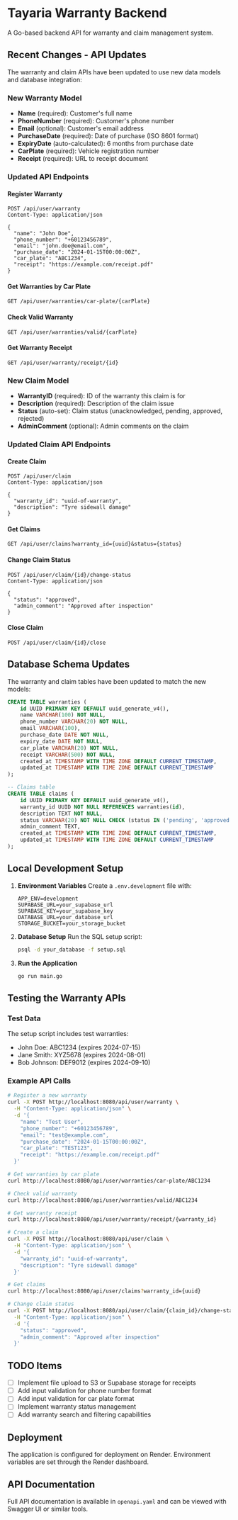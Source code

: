 # Tayaria Warranty Backend

A Go-based backend API for warranty and claim management system.

## Recent Changes - API Updates

The warranty and claim APIs have been updated to use new data models and database integration:

### New Warranty Model
- **Name** (required): Customer's full name
- **PhoneNumber** (required): Customer's phone number  
- **Email** (optional): Customer's email address
- **PurchaseDate** (required): Date of purchase (ISO 8601 format)
- **ExpiryDate** (auto-calculated): 6 months from purchase date
- **CarPlate** (required): Vehicle registration number
- **Receipt** (required): URL to receipt document

### Updated API Endpoints

#### Register Warranty
```
POST /api/user/warranty
Content-Type: application/json

{
  "name": "John Doe",
  "phone_number": "+60123456789",
  "email": "john.doe@email.com",
  "purchase_date": "2024-01-15T00:00:00Z",
  "car_plate": "ABC1234",
  "receipt": "https://example.com/receipt.pdf"
}
```

#### Get Warranties by Car Plate
```
GET /api/user/warranties/car-plate/{carPlate}
```

#### Check Valid Warranty
```
GET /api/user/warranties/valid/{carPlate}
```

#### Get Warranty Receipt
```
GET /api/user/warranty/receipt/{id}
```

### New Claim Model
- **WarrantyID** (required): ID of the warranty this claim is for
- **Description** (required): Description of the claim issue
- **Status** (auto-set): Claim status (unacknowledged, pending, approved, rejected)
- **AdminComment** (optional): Admin comments on the claim

### Updated Claim API Endpoints

#### Create Claim
```
POST /api/user/claim
Content-Type: application/json

{
  "warranty_id": "uuid-of-warranty",
  "description": "Tyre sidewall damage"
}
```

#### Get Claims
```
GET /api/user/claims?warranty_id={uuid}&status={status}
```

#### Change Claim Status
```
POST /api/user/claim/{id}/change-status
Content-Type: application/json

{
  "status": "approved",
  "admin_comment": "Approved after inspection"
}
```

#### Close Claim
```
POST /api/user/claim/{id}/close
```

## Database Schema Updates

The warranty and claim tables have been updated to match the new models:

```sql
CREATE TABLE warranties (
    id UUID PRIMARY KEY DEFAULT uuid_generate_v4(),
    name VARCHAR(100) NOT NULL,
    phone_number VARCHAR(20) NOT NULL,
    email VARCHAR(100),
    purchase_date DATE NOT NULL,
    expiry_date DATE NOT NULL,
    car_plate VARCHAR(20) NOT NULL,
    receipt VARCHAR(500) NOT NULL,
    created_at TIMESTAMP WITH TIME ZONE DEFAULT CURRENT_TIMESTAMP,
    updated_at TIMESTAMP WITH TIME ZONE DEFAULT CURRENT_TIMESTAMP
);

-- Claims table
CREATE TABLE claims (
    id UUID PRIMARY KEY DEFAULT uuid_generate_v4(),
    warranty_id UUID NOT NULL REFERENCES warranties(id),
    description TEXT NOT NULL,
    status VARCHAR(20) NOT NULL CHECK (status IN ('pending', 'approved', 'rejected')),
    admin_comment TEXT,
    created_at TIMESTAMP WITH TIME ZONE DEFAULT CURRENT_TIMESTAMP,
    updated_at TIMESTAMP WITH TIME ZONE DEFAULT CURRENT_TIMESTAMP
);
```

## Local Development Setup

1. **Environment Variables**
   Create a `.env.development` file with:
   ```
   APP_ENV=development
   SUPABASE_URL=your_supabase_url
   SUPABASE_KEY=your_supabase_key
   DATABASE_URL=your_database_url
   STORAGE_BUCKET=your_storage_bucket
   ```

2. **Database Setup**
   Run the SQL setup script:
   ```bash
   psql -d your_database -f setup.sql
   ```

3. **Run the Application**
   ```bash
   go run main.go
   ```

## Testing the Warranty APIs

### Test Data
The setup script includes test warranties:
- John Doe: ABC1234 (expires 2024-07-15)
- Jane Smith: XYZ5678 (expires 2024-08-01)  
- Bob Johnson: DEF9012 (expires 2024-09-10)

### Example API Calls

```bash
# Register a new warranty
curl -X POST http://localhost:8080/api/user/warranty \
  -H "Content-Type: application/json" \
  -d '{
    "name": "Test User",
    "phone_number": "+60123456789",
    "email": "test@example.com",
    "purchase_date": "2024-01-15T00:00:00Z",
    "car_plate": "TEST123",
    "receipt": "https://example.com/receipt.pdf"
  }'

# Get warranties by car plate
curl http://localhost:8080/api/user/warranties/car-plate/ABC1234

# Check valid warranty
curl http://localhost:8080/api/user/warranties/valid/ABC1234

# Get warranty receipt
curl http://localhost:8080/api/user/warranty/receipt/{warranty_id}

# Create a claim
curl -X POST http://localhost:8080/api/user/claim \
  -H "Content-Type: application/json" \
  -d '{
    "warranty_id": "uuid-of-warranty",
    "description": "Tyre sidewall damage"
  }'

# Get claims
curl http://localhost:8080/api/user/claims?warranty_id={uuid}

# Change claim status
curl -X POST http://localhost:8080/api/user/claim/{claim_id}/change-status \
  -H "Content-Type: application/json" \
  -d '{
    "status": "approved",
    "admin_comment": "Approved after inspection"
  }'
```

## TODO Items

- [ ] Implement file upload to S3 or Supabase storage for receipts
- [ ] Add input validation for phone number format
- [ ] Add input validation for car plate format
- [ ] Implement warranty status management
- [ ] Add warranty search and filtering capabilities

## Deployment

The application is configured for deployment on Render. Environment variables are set through the Render dashboard.

## API Documentation

Full API documentation is available in `openapi.yaml` and can be viewed with Swagger UI or similar tools. 